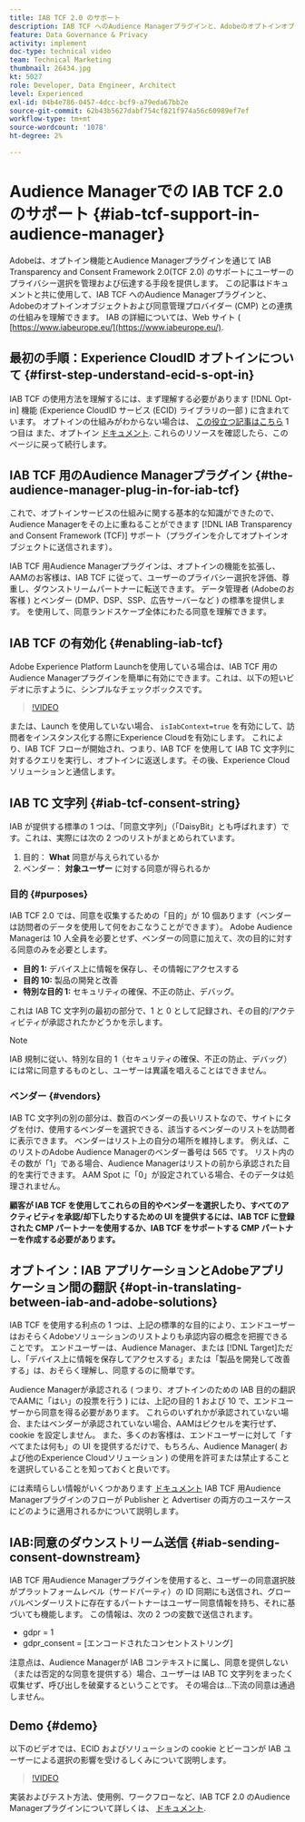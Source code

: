 ```yaml
---
title: IAB TCF 2.0 のサポート
description: IAB TCF へのAudience Managerプラグインと、Adobeのオプトインオブジェクトおよび同意管理プロバイダー (CMP) との連携について説明します。
feature: Data Governance & Privacy
activity: implement
doc-type: technical video
team: Technical Marketing
thumbnail: 26434.jpg
kt: 5027
role: Developer, Data Engineer, Architect
level: Experienced
exl-id: 04b4e786-0457-4dcc-bcf9-a79eda67bb2e
source-git-commit: 62b43b5627dabf754cf821f974a56c60989ef7ef
workflow-type: tm+mt
source-wordcount: '1078'
ht-degree: 2%

---
```


# Audience Managerでの IAB TCF 2.0 のサポート {#iab-tcf-support-in-audience-manager}

Adobeは、オプトイン機能とAudience Managerプラグインを通じて IAB Transparency and Consent Framework 2.0(TCF 2.0) のサポートにユーザーのプライバシー選択を管理および伝達する手段を提供します。 この記事はドキュメントと共に使用して、IAB TCF へのAudience Managerプラグインと、Adobeのオプトインオブジェクトおよび同意管理プロバイダー (CMP) との連携の仕組みを理解できます。 IAB の詳細については、Web サイト ( [https://www.iabeurope.eu/](https://www.iabeurope.eu/).

## 最初の手順：Experience CloudID オプトインについて {#first-step-understand-ecid-s-opt-in}

IAB TCF の使用方法を理解するには、まず理解する必要があります [!DNL Opt-in] 機能 (Experience CloudID サービス (ECID) ライブラリの一部 ) に含まれています。 オプトインの仕組みがわからない場合は、 [この役立つ記事はこちら](https://experienceleague.adobe.com/docs/core-services-learn/tutorials/id-service/use-opt-in-to-control-experience-cloud-activities-based-on-user-consent.html) 1 つ目は また、オプトイン [ドキュメント](https://experienceleague.adobe.com/docs/id-service/using/implementation/opt-in-service/optin-overview.html?lang=ja). これらのリソースを確認したら、このページに戻って続行します。

## IAB TCF 用のAudience Managerプラグイン {#the-audience-manager-plug-in-for-iab-tcf}

これで、オプトインサービスの仕組みに関する基本的な知識ができたので、Audience Managerをその上に重ねることができます [!DNL IAB Transparency and Consent Framework (TCF)] サポート（プラグインを介してオプトインオブジェクトに送信されます）。

IAB TCF 用Audience Managerプラグインは、オプトインの機能を拡張し、AAMのお客様は、IAB TCF に従って、ユーザーのプライバシー選択を評価、尊重し、ダウンストリームパートナーに転送できます。 データ管理者 (Adobeのお客様 ) とベンダー (DMP、DSP、SSP、広告サーバーなど ) の標準を提供します。 を使用して、同意ランドスケープ全体にわたる同意を理解できます。

## IAB TCF の有効化 {#enabling-iab-tcf}

Adobe Experience Platform Launchを使用している場合は、IAB TCF 用のAudience Managerプラグインを簡単に有効にできます。これは、以下の短いビデオに示すように、シンプルなチェックボックスです。

>[!VIDEO](https://video.tv.adobe.com/v/26433/?quality=12)

または、Launch を使用していない場合、 `isIabContext=true` を有効にして、訪問者をインスタンス化する際にExperience Cloudを有効にします。 これにより、IAB TCF フローが開始され、つまり、IAB TCF を使用して IAB TC 文字列に対するクエリを実行し、オプトインに返送します。その後、Experience Cloudソリューションと通信します。

## IAB TC 文字列 {#iab-tcf-consent-string}

IAB が提供する標準の 1 つは、「同意文字列」（「DaisyBit」とも呼ばれます）です。これは、実際には次の 2 つのリストがまとめられています。

1. 目的： **What** 同意が与えられているか
1. ベンダー： **対象ユーザー** に対する同意が得られるか

### 目的 {#purposes}

IAB TCF 2.0 では、同意を収集するための「目的」が 10 個あります（ベンダーは訪問者のデータを使用して何をおこなうことができます）。 Adobe Audience Managerは 10 人全員を必要とせず、ベンダーの同意に加えて、次の目的に対する同意のみを必要とします。

* **目的 1:** デバイス上に情報を保存し、その情報にアクセスする
* **目的 10:** 製品の開発と改善
* **特別な目的 1:** セキュリティの確保、不正の防止、デバッグ。

これは IAB TC 文字列の最初の部分で、1 と 0 として記録され、その目的/アクティビティが承認されたかどうかを示します。

>[!NOTE]
>
>IAB 規制に従い、特別な目的 1（セキュリティの確保、不正の防止、デバッグ）には常に同意するものとし、ユーザーは異議を唱えることはできません。

### ベンダー {#vendors}

IAB TC 文字列の別の部分は、数百のベンダーの長いリストなので、サイトにタグを付け、使用するベンダーを選択できる、該当するベンダーのリストを訪問者に表示できます。 ベンダーはリスト上の自分の場所を維持します。 例えば、このリストのAdobe Audience Managerのベンダー番号は 565 です。 リスト内のその数が「1」である場合、Audience Managerはリストの前から承認された目的を実行できます。 AAM Spot に「0」が設定されている場合、そのデータは処理されません。

**顧客が IAB TCF を使用してこれらの目的やベンダーを選択したり、すべてのアクティビティを承認/却下したりするための UI を提供するには、IAB TCF に登録された CMP パートナーを使用するか、IAB TCF をサポートする CMP パートナーを作成する必要があります。**

## オプトイン：IAB アプリケーションとAdobeアプリケーション間の翻訳 {#opt-in-translating-between-iab-and-adobe-solutions}

IAB TCF を使用する利点の 1 つは、上記の標準的な目的により、エンドユーザーはおそらくAdobeソリューションのリストよりも承認内容の概念を把握できることです。 エンドユーザーは、Audience Manager、または [!DNL Target]ただし、「デバイス上に情報を保存してアクセスする」または「製品を開発して改善する」は、おそらく理解し、同意するのに簡単です。

Audience Managerが承認される ( つまり、オプトインのための IAB 目的の翻訳でAAMに「はい」の投票を行う ) には、上記の目的 1 および 10 で、エンドユーザーから同意を得る必要があります。 これらのいずれかが承認されていない場合、またはベンダーが承認されていない場合、AAMはピクセルを実行せず、cookie を設定しません。 また、多くのお客様は、エンドユーザーに対して「すべてまたは何も」の UI を提供するだけで、もちろん、Audience Manager( および他のExperience Cloudソリューション ) の使用を許可または禁止することを選択していることを知っておくと良いです。

には素晴らしい情報がいくつかあります [ドキュメント](https://experienceleague.adobe.com/docs/audience-manager/user-guide/overview/data-privacy/consent-management/aam-iab-plugin.html?lang=en) IAB TCF 用Audience Managerプラグインのフローが Publisher と Advertiser の両方のユースケースにどのように適用されるかについて説明します。

## IAB:同意のダウンストリーム送信 {#iab-sending-consent-downstream}

IAB TCF 用Audience Managerプラグインを使用すると、ユーザーの同意選択肢がプラットフォームレベル（サードパーティ）の ID 同期にも送信され、グローバルベンダーリストに存在するパートナーはユーザー同意情報を持ち、それに基づいても機能します。 この情報は、次の 2 つの変数で送信されます。

* gdpr = 1
* gdpr_consent = [エンコードされたコンセントストリング]

注意点は、Audience Managerが IAB コンテキストに属し、同意を提供しない（または否定的な同意を提供する）場合、ユーザーは IAB TC 文字列をまったく収集せず、呼び出しを破棄するということです。 その場合は…下流の同意は通過しません。

## Demo {#demo}

以下のビデオでは、ECID およびソリューションの cookie とビーコンが IAB ユーザーによる選択の影響を受けるしくみについて説明します。

>[!VIDEO](https://video.tv.adobe.com/v/26434/?quality=12)

実装およびテスト方法、使用例、ワークフローなど、IAB TCF 2.0 のAudience Managerプラグインについて詳しくは、 [ドキュメント](https://experienceleague.adobe.com/docs/audience-manager/user-guide/overview/data-privacy/consent-management/aam-iab-plugin.html).
